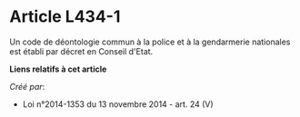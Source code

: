 # Article L434-1

Un code de déontologie commun à la police et à la gendarmerie nationales est établi par décret en Conseil d'Etat.

**Liens relatifs à cet article**

_Créé par_:

  - Loi n°2014-1353 du 13 novembre 2014 - art. 24 (V)
